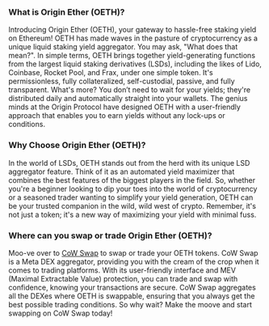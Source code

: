 <h3>What is Origin Ether (OETH)?</h3>
<p>Introducing Origin Ether (OETH), your gateway to hassle-free staking yield on Ethereum! OETH has made waves in the pasture of cryptocurrency as a unique liquid staking yield aggregator. You may ask, "What does that mean?". In simple terms, OETH brings together yield-generating functions from the largest liquid staking derivatives (LSDs), including the likes of Lido, Coinbase, Rocket Pool, and Frax, under one simple token. It's permissionless, fully collateralized, self-custodial, passive, and fully transparent. What's more? You don’t need to wait for your yields; they're distributed daily and automatically straight into your wallets. The genius minds at the Origin Protocol have designed OETH with a user-friendly approach that enables you to earn yields without any lock-ups or conditions. </p>

<h3>Why Choose Origin Ether (OETH)?</h3>
<p>In the world of LSDs, OETH stands out from the herd with its unique LSD aggregator feature. Think of it as an automated yield maximizer that combines the best features of the biggest players in the field. So, whether you're a beginner looking to dip your toes into the world of cryptocurrency or a seasoned trader wanting to simplify your yield generation, OETH can be your trusted companion in the wild, wild west of crypto. Remember, it's not just a token; it's a new way of maximizing your yield with minimal fuss.</p>

<h3>Where can you swap or trade Origin Ether (OETH)?</h3>
<p>Moo-ve over to <a href="https://swap.cow.fi/" rel="noopener" target="_blank">CoW Swap</a> to swap or trade your OETH tokens. CoW Swap is a Meta DEX aggregator, providing you with the cream of the crop when it comes to trading platforms. With its user-friendly interface and MEV (Maximal Extractable Value) protection, you can trade and swap with confidence, knowing your transactions are secure. CoW Swap aggregates all the DEXes where OETH is swappable, ensuring that you always get the best possible trading conditions. So why wait? Make the moove and start swapping on CoW Swap today!</p>
